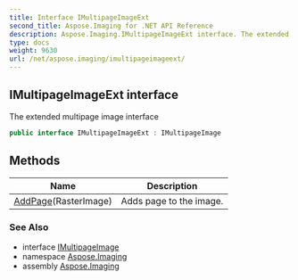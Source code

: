 ```yaml
---
title: Interface IMultipageImageExt
second_title: Aspose.Imaging for .NET API Reference
description: Aspose.Imaging.IMultipageImageExt interface. The extended multipage image interface
type: docs
weight: 9630
url: /net/aspose.imaging/imultipageimageext/
---
```

## IMultipageImageExt interface

The extended multipage image interface

```csharp
public interface IMultipageImageExt : IMultipageImage
```

## Methods

| Name | Description |
| --- | --- |
| [AddPage](../../aspose.imaging/imultipageimageext/addpage/)(RasterImage) | Adds page to the image. |

### See Also

* interface [IMultipageImage](../imultipageimage/)
* namespace [Aspose.Imaging](../../aspose.imaging/)
* assembly [Aspose.Imaging](../../)


